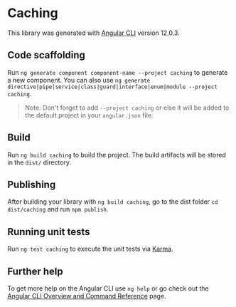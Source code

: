 # Caching

This library was generated with [Angular CLI](https://github.com/angular/angular-cli) version 12.0.3.

## Code scaffolding

Run `ng generate component component-name --project caching` to generate a new component. You can also use `ng generate directive|pipe|service|class|guard|interface|enum|module --project caching`.
> Note: Don't forget to add `--project caching` or else it will be added to the default project in your `angular.json` file. 

## Build

Run `ng build caching` to build the project. The build artifacts will be stored in the `dist/` directory.

## Publishing

After building your library with `ng build caching`, go to the dist folder `cd dist/caching` and run `npm publish`.

## Running unit tests

Run `ng test caching` to execute the unit tests via [Karma](https://karma-runner.github.io).

## Further help

To get more help on the Angular CLI use `ng help` or go check out the [Angular CLI Overview and Command Reference](https://angular.io/cli) page.
